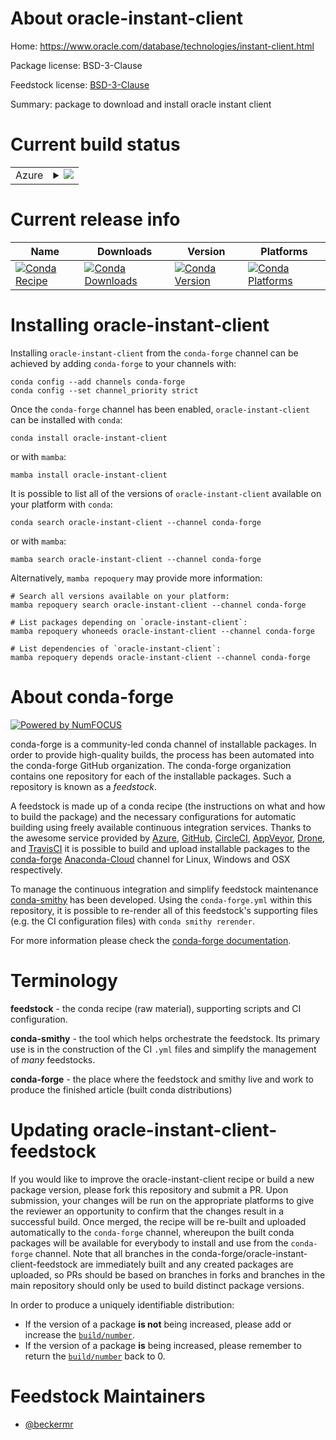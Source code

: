 About oracle-instant-client
===========================

Home: https://www.oracle.com/database/technologies/instant-client.html

Package license: BSD-3-Clause

Feedstock license: [BSD-3-Clause](https://github.com/conda-forge/oracle-instant-client-feedstock/blob/main/LICENSE.txt)

Summary: package to download and install oracle instant client

Current build status
====================


<table>
    
  <tr>
    <td>Azure</td>
    <td>
      <details>
        <summary>
          <a href="https://dev.azure.com/conda-forge/feedstock-builds/_build/latest?definitionId=13431&branchName=main">
            <img src="https://dev.azure.com/conda-forge/feedstock-builds/_apis/build/status/oracle-instant-client-feedstock?branchName=main">
          </a>
        </summary>
        <table>
          <thead><tr><th>Variant</th><th>Status</th></tr></thead>
          <tbody><tr>
              <td>linux_64</td>
              <td>
                <a href="https://dev.azure.com/conda-forge/feedstock-builds/_build/latest?definitionId=13431&branchName=main">
                  <img src="https://dev.azure.com/conda-forge/feedstock-builds/_apis/build/status/oracle-instant-client-feedstock?branchName=main&jobName=linux&configuration=linux_64_" alt="variant">
                </a>
              </td>
            </tr><tr>
              <td>osx_64</td>
              <td>
                <a href="https://dev.azure.com/conda-forge/feedstock-builds/_build/latest?definitionId=13431&branchName=main">
                  <img src="https://dev.azure.com/conda-forge/feedstock-builds/_apis/build/status/oracle-instant-client-feedstock?branchName=main&jobName=osx&configuration=osx_64_" alt="variant">
                </a>
              </td>
            </tr>
          </tbody>
        </table>
      </details>
    </td>
  </tr>
</table>

Current release info
====================

| Name | Downloads | Version | Platforms |
| --- | --- | --- | --- |
| [![Conda Recipe](https://img.shields.io/badge/recipe-oracle--instant--client-green.svg)](https://anaconda.org/conda-forge/oracle-instant-client) | [![Conda Downloads](https://img.shields.io/conda/dn/conda-forge/oracle-instant-client.svg)](https://anaconda.org/conda-forge/oracle-instant-client) | [![Conda Version](https://img.shields.io/conda/vn/conda-forge/oracle-instant-client.svg)](https://anaconda.org/conda-forge/oracle-instant-client) | [![Conda Platforms](https://img.shields.io/conda/pn/conda-forge/oracle-instant-client.svg)](https://anaconda.org/conda-forge/oracle-instant-client) |

Installing oracle-instant-client
================================

Installing `oracle-instant-client` from the `conda-forge` channel can be achieved by adding `conda-forge` to your channels with:

```
conda config --add channels conda-forge
conda config --set channel_priority strict
```

Once the `conda-forge` channel has been enabled, `oracle-instant-client` can be installed with `conda`:

```
conda install oracle-instant-client
```

or with `mamba`:

```
mamba install oracle-instant-client
```

It is possible to list all of the versions of `oracle-instant-client` available on your platform with `conda`:

```
conda search oracle-instant-client --channel conda-forge
```

or with `mamba`:

```
mamba search oracle-instant-client --channel conda-forge
```

Alternatively, `mamba repoquery` may provide more information:

```
# Search all versions available on your platform:
mamba repoquery search oracle-instant-client --channel conda-forge

# List packages depending on `oracle-instant-client`:
mamba repoquery whoneeds oracle-instant-client --channel conda-forge

# List dependencies of `oracle-instant-client`:
mamba repoquery depends oracle-instant-client --channel conda-forge
```


About conda-forge
=================

[![Powered by
NumFOCUS](https://img.shields.io/badge/powered%20by-NumFOCUS-orange.svg?style=flat&colorA=E1523D&colorB=007D8A)](https://numfocus.org)

conda-forge is a community-led conda channel of installable packages.
In order to provide high-quality builds, the process has been automated into the
conda-forge GitHub organization. The conda-forge organization contains one repository
for each of the installable packages. Such a repository is known as a *feedstock*.

A feedstock is made up of a conda recipe (the instructions on what and how to build
the package) and the necessary configurations for automatic building using freely
available continuous integration services. Thanks to the awesome service provided by
[Azure](https://azure.microsoft.com/en-us/services/devops/), [GitHub](https://github.com/),
[CircleCI](https://circleci.com/), [AppVeyor](https://www.appveyor.com/),
[Drone](https://cloud.drone.io/welcome), and [TravisCI](https://travis-ci.com/)
it is possible to build and upload installable packages to the
[conda-forge](https://anaconda.org/conda-forge) [Anaconda-Cloud](https://anaconda.org/)
channel for Linux, Windows and OSX respectively.

To manage the continuous integration and simplify feedstock maintenance
[conda-smithy](https://github.com/conda-forge/conda-smithy) has been developed.
Using the ``conda-forge.yml`` within this repository, it is possible to re-render all of
this feedstock's supporting files (e.g. the CI configuration files) with ``conda smithy rerender``.

For more information please check the [conda-forge documentation](https://conda-forge.org/docs/).

Terminology
===========

**feedstock** - the conda recipe (raw material), supporting scripts and CI configuration.

**conda-smithy** - the tool which helps orchestrate the feedstock.
                   Its primary use is in the construction of the CI ``.yml`` files
                   and simplify the management of *many* feedstocks.

**conda-forge** - the place where the feedstock and smithy live and work to
                  produce the finished article (built conda distributions)


Updating oracle-instant-client-feedstock
========================================

If you would like to improve the oracle-instant-client recipe or build a new
package version, please fork this repository and submit a PR. Upon submission,
your changes will be run on the appropriate platforms to give the reviewer an
opportunity to confirm that the changes result in a successful build. Once
merged, the recipe will be re-built and uploaded automatically to the
`conda-forge` channel, whereupon the built conda packages will be available for
everybody to install and use from the `conda-forge` channel.
Note that all branches in the conda-forge/oracle-instant-client-feedstock are
immediately built and any created packages are uploaded, so PRs should be based
on branches in forks and branches in the main repository should only be used to
build distinct package versions.

In order to produce a uniquely identifiable distribution:
 * If the version of a package **is not** being increased, please add or increase
   the [``build/number``](https://docs.conda.io/projects/conda-build/en/latest/resources/define-metadata.html#build-number-and-string).
 * If the version of a package **is** being increased, please remember to return
   the [``build/number``](https://docs.conda.io/projects/conda-build/en/latest/resources/define-metadata.html#build-number-and-string)
   back to 0.

Feedstock Maintainers
=====================

* [@beckermr](https://github.com/beckermr/)

